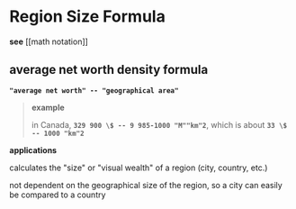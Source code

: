 # Region Size Formula

**see** [[math notation]]

## average net worth density formula

**`"average net worth" -- "geographical area"`**

> **example**
>
> in Canada, **`329 900 \$ -- 9 985-1000 "M""km"2`**, which is about **`33 \$ -- 1000 "km"2`**

**applications**

calculates the "size" or "visual wealth" of a region (city, country, etc.)

not dependent on the geographical size of the region, so a city can easily be compared to a country
